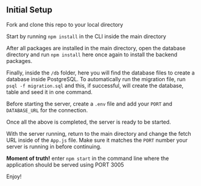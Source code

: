 ## Initial Setup

Fork and clone this repo to your local directory

Start by running `npm install` in the CLI inside the main directory

After all packages are installed in the main directory, open the database directory and run `npm install` here once again to install the backend packages.

Finally, inside the `/db` folder, here you will find the database files to create a database inside PostgreSQL. To automatically run the migration file,
run `psql -f migration.sql` and this, if successful, will create the database, table and seed it in one command. 

Before starting the server, create a `.env` file and add your `PORT` and `DATABASE_URL` for the connection.

Once all the above is completed, the server is ready to be started.

With the server running, return to the main directory and change the fetch URL inside of the `App.js` file. Make sure it matches the `PORT` number your server is running in before continuing.

**Moment of truth!** enter `npm start` in the command line where the application should be served using PORT 3005

Enjoy!
